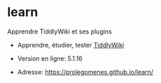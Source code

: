 # learn

Apprendre TiddlyWiki et ses plugins

* Apprendre, étudier, tester  [TiddlyWiki](https://tiddlywiki.com/)

* Version en ligne: 5.1.16

* Adresse: https://prolegomenes.github.io/learn/
